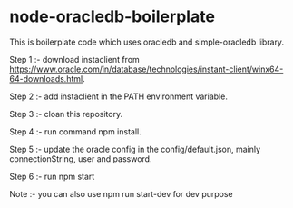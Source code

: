 # node-oracledb-boilerplate
This is boilerplate code which uses oracledb and simple-oracledb library.

Step 1 :- download instaclient from https://www.oracle.com/in/database/technologies/instant-client/winx64-64-downloads.html.

Step 2 :- add instaclient in the PATH environment variable.

Step 3 :- cloan this repository.

Step 4 :- run command npm install.

Step 5 :- update the oracle config in the config/default.json, mainly connectionString, user and password.

Step 6 :- run npm start

Note :- you can also use npm run start-dev for dev purpose
